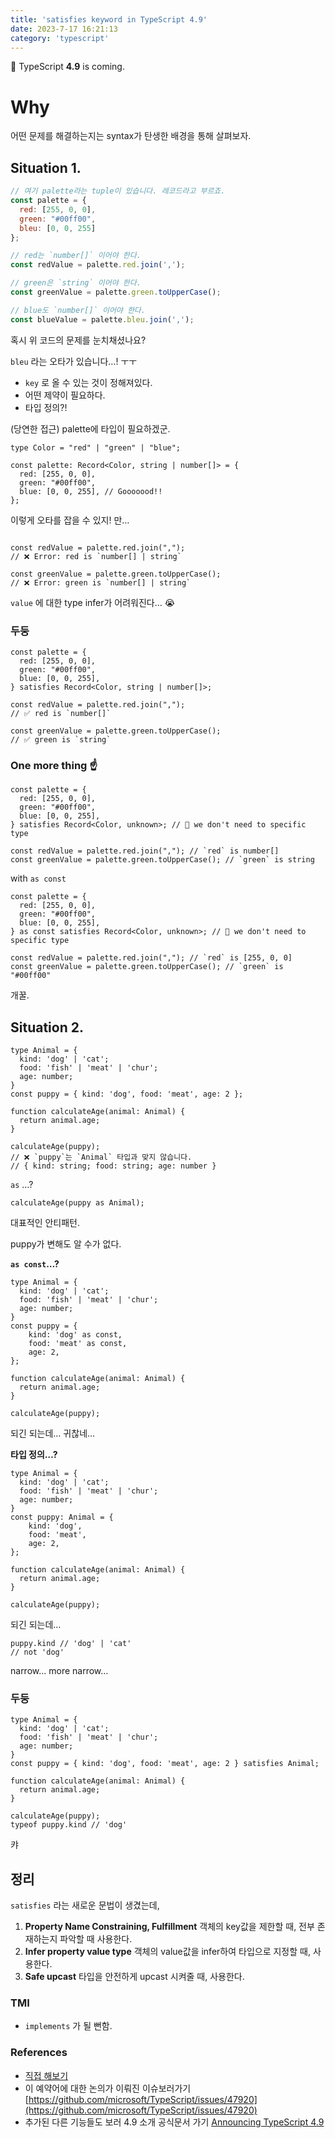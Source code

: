 ```yaml
---
title: 'satisfies keyword in TypeScript 4.9'
date: 2023-7-17 16:21:13
category: 'typescript'
---
```


👋 TypeScript **4.9** is coming.

# Why

어떤 문제를 해결하는지는 syntax가 탄생한 배경을 통해 살펴보자.

## Situation 1.

```jsx
// 여기 palette라는 tuple이 있습니다. 레코드라고 부르죠.
const palette = {
  red: [255, 0, 0],
  green: "#00ff00",
  bleu: [0, 0, 255]
};

// red는 `number[]` 이어야 한다.
const redValue = palette.red.join(',');

// green은 `string` 이어야 한다.
const greenValue = palette.green.toUpperCase();

// blue도 `number[]` 이어야 한다.
const blueValue = palette.bleu.join(',');
```

혹시 위 코드의 문제를 눈치채셨나요?

`bleu` 라는 오타가 있습니다…! ㅜㅜ
- `key` 로 올 수 있는 것이 정해져있다.
- 어떤 제약이 필요하다.
- 타입 정의?!

(당연한 접근) palette에 타입이 필요하겠군.

```tsx
type Color = "red" | "green" | "blue";

const palette: Record<Color, string | number[]> = {
  red: [255, 0, 0],
  green: "#00ff00",
  blue: [0, 0, 255], // Gooooood!!
};
```

이렇게 오타를 잡을 수 있지! 만…

```tsx

const redValue = palette.red.join(",");
// ❌ Error: red is `number[] | string`

const greenValue = palette.green.toUpperCase();
// ❌ Error: green is `number[] | string`

```

`value` 에 대한 type infer가 어려워진다… 😭

### 두둥

```tsx
const palette = {
  red: [255, 0, 0],
  green: "#00ff00",
  blue: [0, 0, 255],
} satisfies Record<Color, string | number[]>;

const redValue = palette.red.join(",");
// ✅ red is `number[]`

const greenValue = palette.green.toUpperCase();
// ✅ green is `string`
```

### One more thing ☝️

```tsx
const palette = {
  red: [255, 0, 0],
  green: "#00ff00",
  blue: [0, 0, 255],
} satisfies Record<Color, unknown>; // 🌝 we don't need to specific type

const redValue = palette.red.join(","); // `red` is number[]
const greenValue = palette.green.toUpperCase(); // `green` is string
```

with `as const`

```tsx
const palette = {
  red: [255, 0, 0],
  green: "#00ff00",
  blue: [0, 0, 255],
} as const satisfies Record<Color, unknown>; // 🌝 we don't need to specific type

const redValue = palette.red.join(","); // `red` is [255, 0, 0]
const greenValue = palette.green.toUpperCase(); // `green` is "#00ff00"
```

개꿀.

## Situation 2.

```tsx
type Animal = {
  kind: 'dog' | 'cat';
  food: 'fish' | 'meat' | 'chur';
  age: number;
}
const puppy = { kind: 'dog', food: 'meat', age: 2 };

function calculateAge(animal: Animal) {
  return animal.age;
}

calculateAge(puppy);
// ❌ `puppy`는 `Animal` 타입과 맞지 않습니다.
// { kind: string; food: string; age: number }
```

`as` …?

```tsx
calculateAge(puppy as Animal);
```

대표적인 안티패턴.

puppy가 변해도 알 수가 없다.

**`as const`…?**

```tsx
type Animal = {
  kind: 'dog' | 'cat';
  food: 'fish' | 'meat' | 'chur';
  age: number;
}
const puppy = {
	kind: 'dog' as const,
	food: 'meat' as const,
	age: 2,
};

function calculateAge(animal: Animal) {
  return animal.age;
}

calculateAge(puppy);
```

되긴 되는데… 귀찮네…

**타입 정의…?**

```tsx
type Animal = {
  kind: 'dog' | 'cat';
  food: 'fish' | 'meat' | 'chur';
  age: number;
}
const puppy: Animal = {
	kind: 'dog',
	food: 'meat',
	age: 2,
};

function calculateAge(animal: Animal) {
  return animal.age;
}

calculateAge(puppy);
```

되긴 되는데…

```tsx
puppy.kind // 'dog' | 'cat'
// not 'dog'
```

narrow… more narrow…

### 두둥

```tsx
type Animal = {
  kind: 'dog' | 'cat';
  food: 'fish' | 'meat' | 'chur';
  age: number;
}
const puppy = { kind: 'dog', food: 'meat', age: 2 } satisfies Animal;

function calculateAge(animal: Animal) {
  return animal.age;
}

calculateAge(puppy);
typeof puppy.kind // 'dog'
```

캬

## 정리

`satisfies` 라는 새로운 문법이 생겼는데,
1. ****Property Name Constraining, Fulfillment****
    객체의 key값을 제한할 때, 전부 존재하는지 파악할 때 사용한다.
2. **Infer property value type**
    객체의 value값을 infer하여 타입으로 지정할 때, 사용한다.
3. **Safe upcast**
    타입을 안전하게 upcast 시켜줄 때, 사용한다.

### TMI
- `implements` 가 될 뻔함.

### References
- [직접 해보기](https://www.typescriptlang.org/play?ts=5.0.0-dev.20221116#code/C4TwDgpgBAwg9gGzgJygXigImRAJpqAHywHMcIA7A4zAIwQFcJMBuAKDYGM4KBnYKGACGCCMGDQMAbzZQoOXAC4oAbQBMAVg0AaKAAZdegLrbZUMhErLMARjUBmTKbn0mylQf27NGk2wC+ULxCwACWvABmoRC8UABKENzIuAA88EjIugwUANYUcADuFAB87GwA9OXyeIApTVAABhQMALa0EMgqRvVQgC7jgC2jgD6jUIA6q4AnTQB0XDz81bgAaiJM6IIiYhLjCuMAVnChFAAUTpgAlGWV5uQUgALjDfzIeyTd-UNjk9x8AhaUC4ySK6LiCDjL4UcbAOAAVTAkGQMCEvAg+1OHHOrgggBHmhpNVrtTpPQYjCZTD5QNE-JYYYQA9Zo7a7A5HZEVKoAWjZnAYwDZLI4oEgUAAghRQs0RMsZHIcnslFAAOS4OAkWVEOWcEKy9hyCJwOAy2VRXgAC2VxFlzQg6pVss4hoYyA1ZiEJAgymxbWQ7H8xJmYAY0JA4qgUooeoVSt02t1yjNFuAst0TpdUDUUECwTCkWisSFIpEZV9-vGwdwbAi2U4YR4UDVCA5CBCEAFzv2QmFooQyhz7eOUAl1WAdooUFbuYQ40Tno4NbrDabiILYBApyAA)
- 이 예약어에 대한 논의가 이뤄진 이슈보러가기
    [https://github.com/microsoft/TypeScript/issues/47920](https://github.com/microsoft/TypeScript/issues/47920)
- 추가된 다른 기능들도 보러 4.9 소개 공식문서 가기
    [Announcing TypeScript 4.9](https://devblogs.microsoft.com/typescript/announcing-typescript-4-9/)